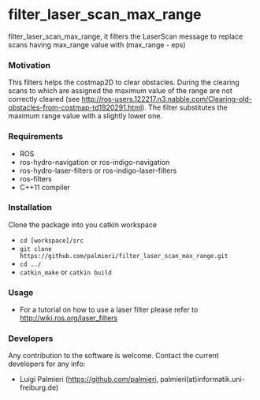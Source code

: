 # filter_laser_scan_max_range
filter_laser_scan_max_range, it filters the LaserScan message to replace scans having max_range value with (max_range - eps)


### Motivation 
This filters helps the costmap2D to clear obstacles. During the clearing scans to which are assigned the maximum value of the range are not correctly cleared (see http://ros-users.122217.n3.nabble.com/Clearing-old-obstacles-from-costmap-td1920291.html). The filter substitutes the  maximum range value with a slightly lower one.

### Requirements
* ROS
* ros-hydro-navigation or ros-indigo-navigation
* ros-hydro-laser-filters or ros-indigo-laser-filters
* ros-filters
* C++11 compiler


### Installation

Clone the package into you catkin workspace
- `cd [workspace]/src`
- `git clone https://github.com/palmieri/filter_laser_scan_max_range.git`
- `cd ../`
- `catkin_make` or `catkin build`

### Usage
- For a tutorial on how to use a laser filter please refer to http://wiki.ros.org/laser_filters
### Developers
Any contribution to the software is welcome. Contact the current developers for any info: 
* Luigi Palmieri (https://github.com/palmieri, palmieri(at)informatik.uni-freiburg.de)


